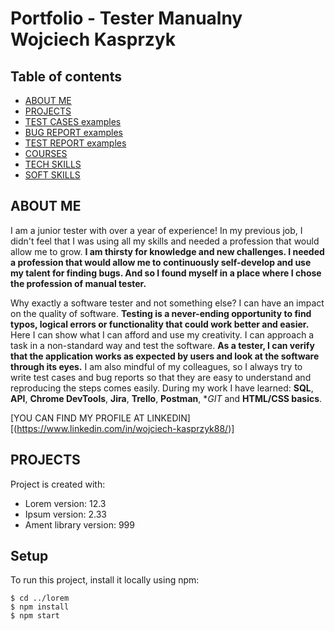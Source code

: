 # Portfolio - Tester Manualny Wojciech Kasprzyk
## Table of contents
* [ABOUT ME](#about-me)
* [PROJECTS](#projects)
* [TEST CASES examples](#test-cases-examples)
* [BUG REPORT examples](#bug-report-examples)
* [TEST REPORT examples](#test-report-examples)
* [COURSES](#courses)
* [TECH SKILLS](#tech-skills)
* [SOFT SKILLS](#soft-skills)


## ABOUT ME
I am a junior tester with over a year of experience! In my previous job, I didn't feel that I was using all my skills and needed a profession that would allow me to grow. **I am thirsty for knowledge and new challenges. I needed a profession that would allow me to continuously self-develop and use my talent for finding bugs. And so I found myself in a place where I chose the profession of manual tester.**

Why exactly a software tester and not something else? I can have an impact on the quality of software. **Testing is a never-ending opportunity to find typos, logical errors or functionality that could work better and easier.** Here I can show what I can afford and use my creativity. I can approach a task in a non-standard way and test the software. **As a tester, I can verify that the application works as expected by users and look at the software through its eyes.** I am also mindful of my colleagues, so I always try to write test cases and bug reports so that they are easy to understand and reproducing the steps comes easily.
During my work I have learned: **SQL**, **API**, **Chrome DevTools**, **Jira**, **Trello**, **Postman**, **GIT* and **HTML/CSS basics**.

 [YOU CAN FIND MY PROFILE AT LINKEDIN][(https://www.linkedin.com/in/wojciech-kasprzyk88/)]

 
## PROJECTS
Project is created with:
* Lorem version: 12.3
* Ipsum version: 2.33
* Ament library version: 999
	
## Setup
To run this project, install it locally using npm:

```
$ cd ../lorem
$ npm install
$ npm start
```
